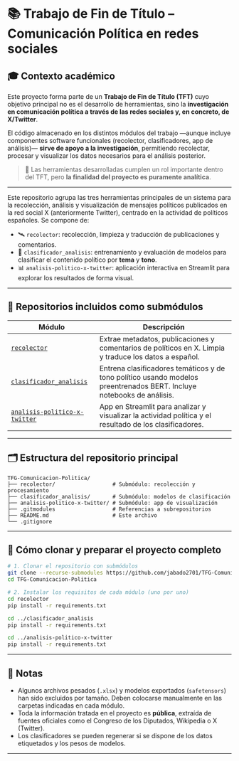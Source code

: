 # 📚 Trabajo de Fin de Título – Comunicación Política en redes sociales

## 🎓 Contexto académico

Este proyecto forma parte de un **Trabajo de Fin de Título (TFT)** cuyo objetivo principal no es el desarrollo de herramientas, sino la **investigación en comunicación política a través de las redes sociales y, en concreto, de X/Twitter**.

El código almacenado en los distintos módulos del trabajo —aunque incluye componentes software funcionales (recolector, clasificadores, app de análisis)— **sirve de apoyo a la investigación**, permitiendo recolectar, procesar y visualizar los datos necesarios para el análisis posterior.

> 🧩 Las herramientas desarrolladas cumplen un rol importante dentro del TFT, pero **la finalidad del proyecto es puramente analítica**.

---

Este repositorio agrupa las tres herramientas principales de un sistema para la recolección, análisis y visualización de mensajes políticos publicados en la red social X (anteriormente Twitter), centrado en la actividad de políticos españoles. Se compone de:

* 🛰️ `recolector`: recolección, limpieza y traducción de publicaciones y comentarios.
* 🧠 `clasificador_analisis`: entrenamiento y evaluación de modelos para clasificar el contenido político por **tema** y **tono**.
* 📊 `analisis-politico-x-twitter`: aplicación interactiva en Streamlit para explorar los resultados de forma visual.

---

## 🔧 Repositorios incluidos como submódulos

| Módulo                                                                                     | Descripción                                                                                             |
| ------------------------------------------------------------------------------------------ | ------------------------------------------------------------------------------------------------------- |
| [`recolector`](https://github.com/jabado2701/recolector)                                   | Extrae metadatos, publicaciones y comentarios de políticos en X. Limpia y traduce los datos a español.  |
| [`clasificador_analisis`](https://github.com/jabado2701/clasificador_analisis)             | Entrena clasificadores temáticos y de tono político usando modelos preentrenados BERT. Incluye notebooks de análisis. |
| [`analisis-politico-x-twitter`](https://github.com/jabado2701/analisis-politico-x-twitter) | App en Streamlit para analizar y visualizar la actividad política y el resultado de los clasificadores. |

---

## 🗂️ Estructura del repositorio principal

```
TFG-Comunicacion-Politica/
├── recolector/                  # Submódulo: recolección y procesamiento
├── clasificador_analisis/       # Submódulo: modelos de clasificación
├── analisis-politico-x-twitter/ # Submódulo: app de visualización
├── .gitmodules                  # Referencias a subrepositorios
├── README.md                    # Este archivo
└── .gitignore
```

---

## 🚀 Cómo clonar y preparar el proyecto completo

```bash
# 1. Clonar el repositorio con submódulos
git clone --recurse-submodules https://github.com/jabado2701/TFG-Comunicacion-Politica.git
cd TFG-Comunicacion-Politica

# 2. Instalar los requisitos de cada módulo (uno por uno)
cd recolector
pip install -r requirements.txt

cd ../clasificador_analisis
pip install -r requirements.txt

cd ../analisis-politico-x-twitter
pip install -r requirements.txt
```

---

## 🧠 Notas

* Algunos archivos pesados (`.xlsx`) y modelos exportados (`safetensors`) han sido excluidos por tamaño. Deben colocarse manualmente en las carpetas indicadas en cada módulo.
* Toda la información tratada en el proyecto es **pública**, extraída de fuentes oficiales como el Congreso de los Diputados, Wikipedia o X (Twitter).
* Los clasificadores se pueden regenerar si se dispone de los datos etiquetados y los pesos de modelos.

---

